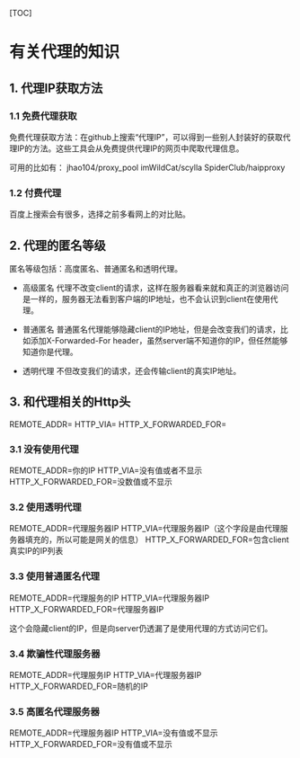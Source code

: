 [TOC]

# 有关代理的知识

## 1. 代理IP获取方法

### 1.1 免费代理获取

免费代理获取方法：在github上搜索“代理IP”，可以得到一些别人封装好的获取代理IP的方法。这些工具会从免费提供代理IP的网页中爬取代理信息。

可用的比如有：
jhao104/proxy_pool
imWildCat/scylla
SpiderClub/haipproxy

### 1.2 付费代理

百度上搜索会有很多，选择之前多看网上的对比贴。

## 2. 代理的匿名等级

匿名等级包括：高度匿名、普通匿名和透明代理。

- 高级匿名
  代理不改变client的请求，这样在服务器看来就和真正的浏览器访问是一样的，服务器无法看到客户端的IP地址，也不会认识到client在使用代理。

- 普通匿名
  普通匿名代理能够隐藏client的IP地址，但是会改变我们的请求，比如添加X-Forwarded-For header，虽然server端不知道你的IP，但任然能够知道你是代理。

- 透明代理
  不但改变我们的请求，还会传输client的真实IP地址。

## 3. 和代理相关的Http头

REMOTE_ADDR=
HTTP_VIA=
HTTP_X_FORWARDED_FOR=

### 3.1 没有使用代理

REMOTE_ADDR=你的IP
HTTP_VIA=没有值或者不显示
HTTP_X_FORWARDED_FOR=没数值或不显示

### 3.2 使用透明代理

REMOTE_ADDR=代理服务器IP
HTTP_VIA=代理服务器IP（这个字段是由代理服务器填充的，所以可能是网关的信息）
HTTP_X_FORWARDED_FOR=包含client真实IP的IP列表

### 3.3 使用普通匿名代理

REMOTE_ADDR=代理服务的IP
HTTP_VIA=代理服务器IP
HTTP_X_FORWARDED_FOR=代理服务器IP

这个会隐藏client的IP，但是向server仍透漏了是使用代理的方式访问它们。

### 3.4 欺骗性代理服务器

REMOTE_ADDR=代理服务IP
HTTP_VIA=代理服务器IP
HTTP_X_FORWARDED_FOR=随机的IP

### 3.5 高匿名代理服务器

REMOTE_ADDR=代理服务器IP
HTTP_VIA=没有值或不显示
HTTP_X_FORWARDED_FOR=没有值或不显示
